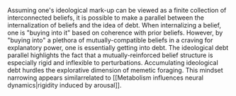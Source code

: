Assuming one's ideological mark-up can be viewed as a finite collection of interconnected beliefs, it is possible to make a parallel between the internalization of beliefs and the idea of debt. When internalizing a belief, one is "buying into it" based on coherence with prior beliefs. However, by "buying into" a plethora of mutually-compatible beliefs in a craving for explanatory power, one is essentially getting into debt. The ideological debt parallel highlights the fact that a mutually-reinforced belief structure is especially rigid and inflexible to perturbations. Accumulating ideological debt hurdles the explorative dimension of memetic foraging. This mindset narrowing appears similarrelated to [[Metabolism influences neural dynamics|rigidity induced by arousal]].